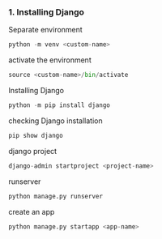 ### 1. Installing Django

Separate environment
```python
python -m venv <custom-name>
```

activate the environment
```python
source <custom-name>/bin/activate
```

Installing Django
```python
python -m pip install django
```

checking Django installation
```python
pip show django
```

django project
```python
django-admin startproject <project-name>
```

runserver
```python
python manage.py runserver
```

create an app
```python
python manage.py startapp <app-name>
```

